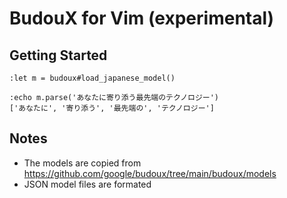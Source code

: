 # BudouX for Vim (experimental)

## Getting Started

```vimscript
:let m = budoux#load_japanese_model()

:echo m.parse('あなたに寄り添う最先端のテクノロジー')
['あなたに', '寄り添う', '最先端の', 'テクノロジー']
```

## Notes

* The models are copied from <https://github.com/google/budoux/tree/main/budoux/models>
* JSON model files are formated
